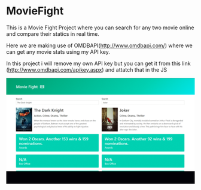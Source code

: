 # MovieFight
This is a Movie Fight Project where you can search for any two movie online and compare their statics in real time.

Here we are making use of OMDBAPI(http://www.omdbapi.com/) where we can get any movie stats using my API key.

In this project i will remove my own API key but you can get it from this link (http://www.omdbapi.com/apikey.aspx) and attatch that in the JS


![alt text](https://github.com/shaksham08/MovieFight/blob/master/working.gif)
